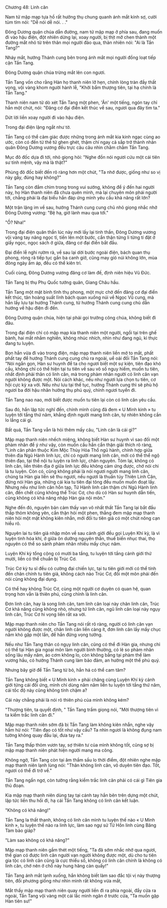 




Chương 48: Linh căn


Nam tử mập mạp tựa hồ rất hưởng thụ chung quanh ánh mắt kính sợ, cười tủm tỉm nói: "Dễ nói dễ nói. . ."

Đông Dương quận chúa dẫn đường, nam tử mập mạp ở phía sau, đang muốn đi vào hậu điện, đột nhiên dừng lại, xoay người, bị thịt mỡ chen thành một đường mắt nhỏ từ trên thân mọi người đảo qua, thản nhiên nói: "Ai là Tần Tang?"

Nháy mắt, hướng Thánh cung bên trong ánh mắt mọi người đồng loạt tiếp cận Tần Tang.

Đông Dương quận chúa trừng mắt lên con ngươi.

Tần Tang vốn cho rằng Hàn họ thanh niên lỡ hẹn, chính lòng tràn đầy thất vọng, vội vàng khom người hành lễ, "Khởi bẩm thượng tiên, tại hạ chính là Tần Tang."

Thanh niên nam tử dò xét Tần Tang một phen, 'Ân' một tiếng, ngón tay chỉ hắn một chút, nói: "Đăng cơ đại điển kết thúc về sau, ngươi qua đây tìm ta."

Dứt lời liền xoay người đi vào hậu điện.

Trong đại điện lặng ngắt như tờ.

Tần Tang có thể cảm giác được những trong ánh mắt kia kinh ngạc cùng ao ước, còn có đến từ thế tử ghen ghét, thậm chí ngay cả sắp trở thành nhân quân Đông Dương vương đều trực câu câu nhìn chằm chằm Tần Tang.

Mục đô đốc dựa đi tới, nhỏ giọng hỏi: "Nghe đồn nói ngươi cứu một cái tiên sư tính mệnh, vậy mà là thật?"

Phùng đô đốc biết đến rõ ràng hơn một chút, "Ta nhớ được, giống như so vị này gầy, đúng hay không?"

Tần Tang còn đắm chìm trong trong vui sướng, không để ý đến hai người này, họ Hàn thanh niên đã chưa quên mình, mà lại chuyên môn phái người tới, chẳng phải là đại biểu hắn đáp ứng mình yêu cầu khả năng rất lớn?

Một trận lặng im về sau, hướng Thánh cung cung chủ nhỏ giọng nhắc nhở Đông Dương vương: "Bệ hạ, giờ lành mau qua tới."

"Ồ? Nha!"

Trong đại điện quân thần lúc này mới lấy lại tinh thần, Đông Dương vương vội vàng tay nâng ngọc tỉ, tiến lên một bước, cẩn thận từng li từng tí đặt ở giấy ngọc, ngọc sách ở giữa, đăng cơ đại điển bắt đầu.

Đại điển lễ nghi rườm rà, về sau lại dời bước ngoài điện, bách quan thụ phong, ròng rã tiếp tục gần ba canh giờ, cũng may gió núi không lớn, mùa đông ngày ấm áp, đều có thể kiên trì.

Cuối cùng, Đông Dương vương đăng cơ làm đế, định niên hiệu Vũ Đức.

Tần Tang bị thụ Phụ Quốc tướng quân, Giang Châu hầu.

Tần Tang một mặt bình tĩnh thụ phong, một mực chờ đến đăng cơ đại điển kết thúc, tân hoàng suất lĩnh bách quan xuống núi về Ngọc Vũ cung, mà hắn lấy lưu tại hướng Thánh cung, từ hướng Thánh cung cung chủ dẫn hướng về hậu điện đi đến.

Đông Dương quận chúa, hiện tại phải gọi trưởng công chúa, không biết đi đâu.

Trong đại điện chỉ có mập mạp kia thanh niên một người, ngồi tại trên ghế bành, hai mắt nhắm nghiền, không nhúc nhích, nhìn như đang ngủ, kì thực đang tu luyện.

Bọn hắn vừa đi vào trong điện, mập mạp thanh niên liền mở to mắt, phất phất tay để hướng Thánh cung cung chủ ra ngoài, uể oải đối Tần Tang nói: "Nói ngắn gọn, Hàn sư huynh để ta cho ngươi biết một sự kiện, tiên đạo khó cầu, không chỉ có thể hiện tại tu tiên về sau vô số nguy hiểm, muốn tu tiên, nhất định phải thân có linh căn, mà trong phàm nhân người có linh căn vạn người không được một. Nói cách khác, nếu như ngươi lựa chọn tu tiên, cơ hội cực kỳ xa vời. Nếu như lưu tại thế tục, hướng Thánh cung thì sẽ phù hộ ngươi ba đời hậu nhân hưởng thụ phú quý, chính ngươi tuyển đi.

Tần Tang nao nao, mới biết được muốn tu tiên lại còn có linh căn yêu cầu.

Sau đó, hắn lập tức nghĩ đến, chính mình cũng đã đem « U Minh kinh » tu luyện tới tầng thứ năm, khẳng định người mang linh căn, tự nhiên không cần lo lắng cái gì.

Bất quá, Tần Tang vẫn là hỏi thêm mấy câu, "Linh căn là cái gì?"

Mập mạp thanh niên nhếch miệng, không biết Hàn sư huynh vì sao đối một phàm nhân để ý như vậy, còn muốn cầu hắn cẩn thận giải thích rõ ràng, "Linh căn phân thuộc Kim Mộc Thủy Hỏa Thổ ngũ hành, chính hợp giữa thiên địa Ngũ Hành linh lực, chỉ có người mang linh căn, mới có thể thể ngộ thiên đạo, tại thể nội tu luyện ra linh lực, chân nguyên. Tóm lại, không có linh căn, liền thiên địa ở giữa linh lực đều không cảm ứng được, chớ nói chi là tu luyện. Còn có, cũng không phải là nói ngươi người mang linh căn, chúng ta Hàn gia liền sẽ thu ngươi, nếu ngươi là thuần túy Thiên Linh Căn, đừng nói Hàn gia, những cái kia tu tiên đại tông đều muốn muốn đoạt lấy. Nhưng nếu như linh căn hỗn tạp, Tứ Hành linh căn thậm chí Ngũ Hành linh căn, đến chết cũng không thể Trúc Cơ, cho dù có Hàn sư huynh dẫn tiến, cũng không có khả năng nhập Hàn gia nội môn."

Nghe đến đó, nguyên bản cảm thấy vạn vô nhất thất Tần Tang lại bắt đầu thấp thỏm không yên, cẩn thận hỏi một phen, thẳng đem mập mạp thanh niên hỏi một mặt không kiên nhẫn, mới đối tu tiên giả có một chút nông cạn hiểu rõ.

Nguyên lai tu tiên giả nhập môn về sau cảnh giới đều gọi Luyện Khí kỳ, là vì luyện tinh hóa khí, ở giữa ôn dưỡng nguyên thần, thuế biến nhục thai, thọ nguyên có thể so sánh phàm nhân nhiều mấy chục năm.

Luyện Khí kỳ tổng cộng có mười ba tầng, tu luyện tới tầng cảnh giới thứ mười, liền có thể chuẩn bị Trúc Cơ.

Trúc Cơ kỳ tu sĩ đều có cường đại chiến lực, tại tu tiên giới mới có thể tính đến chân chính tu tiên giả, không cách nào Trúc Cơ, đối một môn phái đến nói cũng không đại dụng.

Có thể hay không Trúc Cơ, cùng một người cơ duyên có quan hệ, quan trọng hơn vẫn là thiên phú, cũng chính là linh căn.

Đơn linh căn, hay là song linh căn, tam linh căn loại này chân linh căn, Trúc Cơ khả năng cũng không nhỏ, nhưng tứ linh căn, ngũ linh căn loại này ngụy linh căn, Trúc Cơ hi vọng liền rất xa vời.

Mập mạp thanh niên cho Tần Tang nói rất rõ ràng, người có linh căn vạn người không được một, chân linh căn liền càng ít, đơn linh căn lấy mấy chục năm khó gặp một lần, để hắn đừng vọng tưởng.

Nếu như Tần Tang thân có ngụy linh căn, cũng có thể đi Hàn gia, nhưng chỉ có thể tại Hàn gia ngoại môn làm người bình thường, có lẽ so phàm nhân sống lâu mấy năm, áo cơm không lo, còn không bằng tại phàm thế làm vương hầu, có hướng Thánh cung làm bảo đảm, an hưởng một thế phú quý.

Nhưng bây giờ để Tần Tang từ bỏ, hắn há có thể cam tâm?

Tần Tang không biết « U Minh kinh » phải chăng cùng Luyện Khí kỳ cảnh giới từng cái đối ứng, mình chỉ dùng năm năm liền tu luyện tới tầng thứ năm, cái tốc độ này cũng không tính chậm a?

Cái này chẳng phải là nói rõ thiên phú của mình không kém?

"Thượng tiên, ta quyết định, " Tần Tang trầm giọng nói, "Mời thượng tiên vì ta kiểm trắc linh căn đi."

Mập mạp thanh niên sớm đã bị Tần Tang làm không kiên nhẫn, nghe vậy hầm hừ nói: "Tiên đạo có tốt như vậy cầu? Ta nhìn ngươi là không đụng nam tường không quay đầu lại, đưa tay ra."

Tần Tang thấp thỏm vươn tay, sợ thiên tư của mình không tốt, cũng sợ bị mập mạp thanh niên phát hiện người mang ma công.

Không ngờ, Tần Tang còn tại âm thầm sầu lo thời điểm, đột nhiên nghe mập mạp thanh niên lạnh lùng nói: "Thân không linh căn, vô duyên tiên đạo. Tốt, ngươi có thể đi trở về."

Tần Tang ngẩn ngơ, còn tưởng rằng kiểm trắc linh căn phải có cái gì Tiên gia thủ đoạn.

Kia mập mạp thanh niên dùng tay tại cánh tay hắn bên trên dựng một chút, lập tức liền thu hồi đi, hạ cái Tần Tang không có linh căn kết luận.

"Không có khả năng!"

Tần Tang la thất thanh, không có linh căn mình tu luyện thế nào « U Minh kinh », tu luyện thế nào ra linh lực, làm sao ngự sử Tử Hồn linh cùng Băng Tàm bảo giáp?

"Làm sao không có khả năng?"

Mập mạp thanh niên gầm thét một tiếng, "Ta đã sớm nhắc nhở qua ngươi, thế gian có được linh căn người vạn người không được một, dù cho tu tiên gia tộc có linh căn cũng là cực thiểu số, không có linh căn chính là không có linh căn, chớ nên ở chỗ này hung hăng càn quấy!"

Tần Tang ánh mắt lạnh xuống, hắn không biết làm sao đắc tội vị này thượng tiên, đối phương giống như nhìn mình rất không vừa mắt,

Mắt thấy mập mạp thanh niên quay người liền đi ra phía ngoài, đẩy cửa ra ngoài, Tần Tang vội vàng một cái lắc mình ngăn ở trước cửa, "Ta muốn gặp Hàn tiên sư!"




